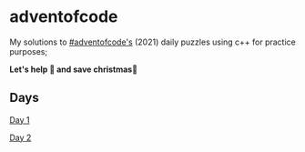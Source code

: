 # adventofcode
My solutions to [#adventofcode's](https://adventofcode.com) (2021) daily puzzles using c++ for practice purposes;

**Let's help 🎅 and save christmas🎄**

## Days

[Day 1](https://github.com/motschel123/adventofcode/tree/main/src/day1)

[Day 2](https://github.com/motschel123/adventofcode/tree/main/src/day2)
